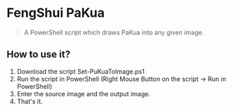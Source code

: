 # FengShui PaKua
> A PowerShell script which draws PaKua into any given image.

## How to use it?

1. Download the script Set-PuKuaToImage.ps1
2. Run the script in PowerShell (Right Mouse Button on the script -> Run in PowerShell)
3. Enter the source image and the output image.
4. That's it.

